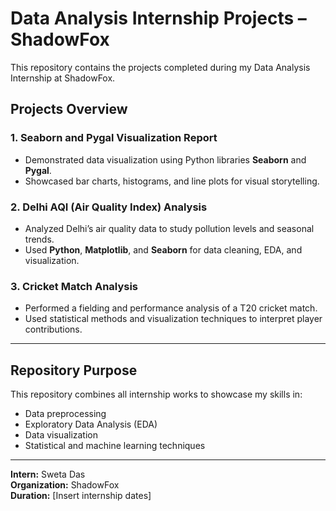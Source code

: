 # Data Analysis Internship Projects – ShadowFox
This repository contains the projects completed during my Data Analysis Internship at ShadowFox.

## Projects Overview

### 1. Seaborn and Pygal Visualization Report
- Demonstrated data visualization using Python libraries **Seaborn** and **Pygal**.
- Showcased bar charts, histograms, and line plots for visual storytelling.

### 2. Delhi AQI (Air Quality Index) Analysis
- Analyzed Delhi’s air quality data to study pollution levels and seasonal trends.
- Used **Python**, **Matplotlib**, and **Seaborn** for data cleaning, EDA, and visualization.

### 3. Cricket Match Analysis
- Performed a fielding and performance analysis of a T20 cricket match.
- Used statistical methods and visualization techniques to interpret player contributions.

---

##  Repository Purpose
This repository combines all internship works to showcase my skills in:
- Data preprocessing
- Exploratory Data Analysis (EDA)
- Data visualization
- Statistical and machine learning techniques

---

**Intern:** Sweta Das  
**Organization:** ShadowFox  
**Duration:** [Insert internship dates]
